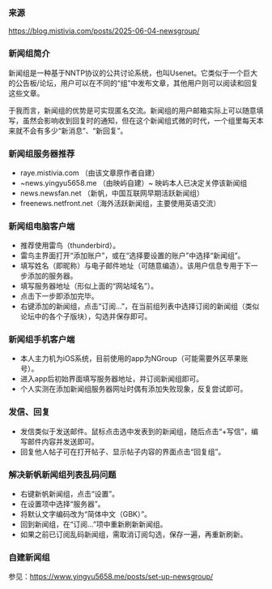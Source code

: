 ### 来源

https://blog.mistivia.com/posts/2025-06-04-newsgroup/

### 新闻组简介

新闻组是一种基于NNTP协议的公共讨论系统，也叫Usenet。它类似于一个巨大的公告板/论坛，用户可以在不同的“组”中发布文章，其他用户则可以阅读和回复这些文章。

于我而言，新闻组的优势是可实现匿名交流。新闻组的用户邮箱实际上可以随意填写，虽然会影响收到回复时的通知，但在这个新闻组式微的时代，一个组里每天本来就不会有多少“新消息”、“新回复”。

### 新闻组服务器推荐

- raye.mistivia.com （由该文章原作者自建）
- ~news.yingyu5658.me （由映屿自建）~ 映屿本人已决定关停该新闻组
- news.newsfan.net （新帆，中国互联网早期活跃新闻组）
- freenews.netfront.net（海外活跃新闻组，主要使用英语交流）

### 新闻组电脑客户端

- 推荐使用雷鸟（thunderbird）。
- 雷鸟主界面打开“添加账户”，或在“选择要设置的账户”中选择“新闻组”。
- 填写姓名（即昵称）与电子邮件地址（可随意编造）。该用户信息专用于下一步添加的服务器。
- 填写服务器地址（形似上面的“网站域名”）。
- 点击下一步即添加完毕。
- 右键添加的新闻组，点击“订阅…”，在当前组列表中选择订阅的新闻组（类似论坛中的各个子版块），勾选并保存即可。

### 新闻组手机客户端

- 本人主力机为iOS系统，目前使用的app为NGroup（可能需要外区苹果账号）。
- 进入app后初始界面填写服务器地址，并订阅新闻组即可。
- 个人实测在添加新闻组服务器网址时偶有添加失败现象，反复尝试即可。

### 发信、回复

- 发信类似于发送邮件。鼠标点击选中发表到的新闻组，随后点击“+写信”，编写邮件内容并发送即可。
- 回复他人帖子可在打开帖子、显示帖子内容的界面点击“回复组”。

### 解决新帆新闻组列表乱码问题

- 右键新帆新闻组，点击“设置”。
- 在设置项中选择“服务器”。
- 将默认文字编码改为“简体中文（GBK）”。
- 回到新闻组，在“订阅…”项中重新刷新新闻组。
- 如果之前已订阅乱码新闻组，需取消订阅勾选，保存一遍，再重新刷新。

### 自建新闻组

参见：https://www.yingyu5658.me/posts/set-up-newsgroup/